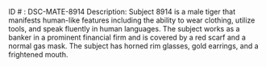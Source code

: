 ID # : DSC-MATE-8914
Description: Subject 8914 is a male tiger that manifests human-like features including the ability to wear clothing, utilize tools, and speak fluently in human languages. The subject works as a banker in a prominent financial firm and is covered by a red scarf and a normal gas mask. The subject has horned rim glasses, gold earrings, and a frightened mouth.